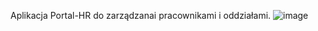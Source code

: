 Aplikacja Portal-HR do zarządzanai pracownikami i oddziałami.
![image](https://github.com/user-attachments/assets/53763ac1-f057-49d5-be84-b0bdf3794a4b)
